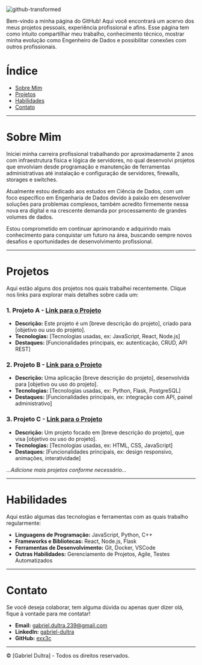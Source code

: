 ![github-transformed](https://github.com/user-attachments/assets/5a1b4f09-51d8-4150-aa44-2de283a6225c)

Bem-vindo a minha página do GitHub! Aqui você encontrará um acervo dos meus projetos pessoais, experiência profissional e afins. Esse página tem como intuito compartilhar meu trabalho, conhecimento técnico, mostrar minha evolução como Engenheiro de Dados e possibilitar conexões com outros profissionais.

# Índice
- [Sobre Mim](#sobre-mim)
- [Projetos](#projetos)
- [Habilidades](#habilidades)
- [Contato](#contato)

---

# Sobre Mim
Iniciei minha carreira profissional trabalhando por aproximadamente 2 anos com infraestrutura física e lógica de servidores, no qual desenvolvi projetos que envolviam desde programação e manutenção de ferramentas administrativas até instalação e configuração de servidores, firewalls, storages e switches.

Atualmente estou dedicado aos estudos em Ciência de Dados, com um foco específico em Engenharia de Dados devido à paixão em desenvolver soluções para problemas complexos, também acredito firmemente nessa nova era digital e na crescente demanda por processamento de grandes volumes de dados.

Estou comprometido em continuar aprimorando e adquirindo mais conhecimento para conquistar um futuro na área, buscando sempre novos desafios e oportunidades de desenvolvimento profissional.

---

# Projetos

Aqui estão alguns dos projetos nos quais trabalhei recentemente. Clique nos links para explorar mais detalhes sobre cada um:

### 1. Projeto A - [Link para o Projeto](https://github.com/seuusuario/projeto-a)
   - **Descrição:** Este projeto é um [breve descrição do projeto], criado para [objetivo ou uso do projeto].
   - **Tecnologias:** [Tecnologias usadas, ex: JavaScript, React, Node.js]
   - **Destaques:** [Funcionalidades principais, ex: autenticação, CRUD, API REST]

### 2. Projeto B - [Link para o Projeto](https://github.com/seuusuario/projeto-b)
   - **Descrição:** Uma aplicação [breve descrição do projeto], desenvolvida para [objetivo ou uso do projeto].
   - **Tecnologias:** [Tecnologias usadas, ex: Python, Flask, PostgreSQL]
   - **Destaques:** [Funcionalidades principais, ex: integração com API, painel administrativo]

### 3. Projeto C - [Link para o Projeto](https://github.com/seuusuario/projeto-c)
   - **Descrição:** Um projeto focado em [breve descrição do projeto], que visa [objetivo ou uso do projeto].
   - **Tecnologias:** [Tecnologias usadas, ex: HTML, CSS, JavaScript]
   - **Destaques:** [Funcionalidades principais, ex: design responsivo, animações, interatividade]

*...Adicione mais projetos conforme necessário...*

---

# Habilidades
Aqui estão algumas das tecnologias e ferramentas com as quais trabalho regularmente:

- **Linguagens de Programação:** JavaScript, Python, C++
- **Frameworks e Bibliotecas:** React, Node.js, Flask
- **Ferramentas de Desenvolvimento:** Git, Docker, VSCode
- **Outras Habilidades:** Gerenciamento de Projetos, Agile, Testes Automatizados

---

# Contato

Se você deseja colaborar, tem alguma dúvida ou apenas quer dizer olá, fique à vontade para me contatar! 

- **Email:** [gabriel.dultra.239@gmail.com](mailto:gabriel.dultra.239@gmail.com)
- **LinkedIn:** [gabriel-dultra](https://www.linkedin.com/in/gabriel-dultra/)
- **GitHub:** [exx3c](https://github.com/exx3c/)

---

© [Gabriel Dultra] - Todos os direitos reservados.
